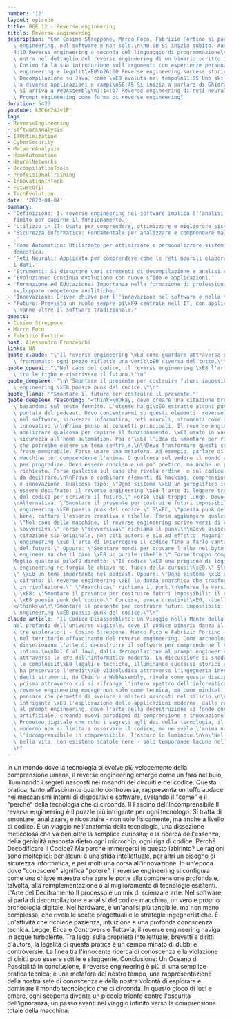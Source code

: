 ```yaml
---
number: '12'
layout: episode
title: BGE 12 - Reverse engineering
titolo: Reverse engineering
description: "Con Cosimo Streppone, Marco Foco, Fabrizio Fortino si parla di reverse\
  \ engineering, nel software e non solo.\n\n0:00 Si inizia subito. Audio basso.\n\
  4:10 Reverse engineering a seconda del linguaggio di programmazione\n6:00 Marco\
  \ entra nel dettaglio del reverse engineering di un binario scritto in C.\n9:21\
  \ Cosimo fa la sua introduzione sull'argomento con esperienze personali\n21:46 Reverse\
  \ engineering e legalit\xE0\n26:00 Reverse engineering success stories: MAME\n38:01\
  \ Decompilazione su Java, come \xE8 evoluta nel tempo\n51:05 Uno skill che si applica\
  \ a diverse applicazioni e campi\n58:45 Si inizia a parlare di Ghidra\n1:08:25 e\
  \ si arriva a WebAssembly\n1:14:07 Reverse engineering di reti neurali\n1:26:03\
  \ Prompt engineering come forma di reverse engineering"
duration: 5420
youtube: k3C6r2AJv1E
tags:
- ReverseEngineering
- SoftwareAnalysis
- ITOptimization
- CyberSecurity
- MalwareAnalysis
- HomeAutomation
- NeuralNetworks
- DecompilationTools
- ProfessionalTraining
- InnovationInTech
- FutureOfIT
- TechEvolution
date: '2023-04-04'
summary:
- 'Definizione: Il reverse engineering nel software implica l''analisi di un prodotto
  finito per capirne il funzionamento.'
- 'Utilizzo in IT: Usato per comprendere, ottimizzare e migliorare sistemi esistenti.'
- "Sicurezza Informatica: Fondamentale per analizzare e comprendere malware e vulnerabilit\xE0\
  ."
- 'Home Automation: Utilizzato per ottimizzare e personalizzare sistemi di automazione
  domestica.'
- 'Reti Neurali: Applicato per comprendere come le reti neurali elaborano e interpretano
  i dati.'
- 'Strumenti: Si discutono vari strumenti di decompilazione e analisi come Ghidra.'
- 'Evoluzione: Continua evoluzione con nuove sfide e applicazioni.'
- 'Formazione ed Educazione: Importanza nella formazione di professionisti IT per
  sviluppare competenze analitiche.'
- 'Innovazione: Driver chiave per l''innovazione nel software e nella tecnologia.'
- "Futuro: Previsto un ruolo sempre pi\xF9 centrale nell'IT, con applicazioni che\
  \ vanno oltre il software tradizionale."
guests:
- Cosimo Streppone
- Marco Foco
- Fabrizio Fortino
host: Alessandro Franceschi
links: NA
quote_claude: "\"Il reverse engineering \xE8 come guardare attraverso un muro di vetro\
  \ frantumato: ogni pezzo riflette una verit\xE0 diversa del tutto.\"\n"
quote_openai: "\"Nel caos del codice, il reverse engineering \xE8 l'arte di leggere\
  \ tra le righe e riscrivere il futuro.\"\n"
quote_deepseek: "\n\"Smontare il presente per costruire futuri impossibili: il reverse\
  \ engineering \xE8 poesia punk del codice.\"\n"
quote_llama: '"Smontare il futuro per costruire il presente."'
quote_deepseek_reasoning: "<think>\nOkay, devo creare una citazione breve ed efficace\
  \ basandomi sul testo fornito. L'utente ha gi\xE0 estratto alcuni punti chiave dalla\
  \ puntata del podcast. Devo concentrarmi su questi elementi: reverse engineering\
  \ nel software, sicurezza informatica, reti neurali, strumenti come Ghidra, e l'aspetto\
  \ innovativo.\n\nPrima penso ai concetti principali. Il reverse engineering \xE8\
  \ analizzare qualcosa per capirne il funzionamento. \xC8 usato in vari campi, dalla\
  \ sicurezza all'home automation. Poi c'\xE8 l'idea di smontare per ricostruire,\
  \ che potrebbe essere un tema centrale.\n\nDevo trasformare questi concetti in una\
  \ frase memorabile. Forse usare una metafora. Ad esempio, parlare di smontare le\
  \ macchine per comprenderne l'anima. O qualcosa sul vedere il mondo al contrario\
  \ per progredire. Devo essere conciso e un po' poetico, ma anche un po' punk, come\
  \ richiesto. Forse qualcosa sul caos che rivela ordine, o sul codice come linguaggio\
  \ da decifrare.\n\nProvo a combinare elementi di hacking, comprensione profonda\
  \ e innovazione. Qualcosa tipo: \"Ogni sistema \xE8 un geroglifico in attesa di\
  \ essere decifrato: il reverse engineering \xE8 l'arte di leggere tra le macerie\
  \ del codice per scrivere il futuro.\" Forse \xE8 troppo lungo. Devo accorciare.\n\
  \nAlternativa: \"Smontare il presente per costruire futuri impossibili: il reverse\
  \ engineering \xE8 poesia punk del codice.\" S\xEC, \"poesia punk del codice\" suona\
  \ bene, cattura l'essenza creativa e ribelle. Forse aggiungere qualcosa sulla comprensione.\
  \ \"Nel caos delle macchine, il reverse engineering scrive versi di comprensione\
  \ sovversiva.\" Forse \"sovversiva\" richiama il punk.\n\nDevo assicurarmi che la\
  \ citazione sia originale, non citi autori e sia ad effetto. Magari: \"Il reverse\
  \ engineering \xE8 l'arte di interrogare il codice fino a farlo cantare i segreti\
  \ del futuro.\" Oppure: \"Smontare mondi per trovare l'alba nel byte: solo il reverse\
  \ engineer sa che il caos \xE8 un puzzle ribelle.\" Forse troppo complesso.\n\n\
  Meglio qualcosa pi\xF9 diretto: \"Il codice \xE8 una prigione di logica: il reverse\
  \ engineering ne forgia le chiavi nel fuoco della curiosit\xE0.\" S\xEC, \"curiosit\xE0\
  \" \xE8 un tema importante nel podcast. Oppure: \"Ogni sistema \xE8 un messaggio\
  \ cifrato: il reverse engineering \xE8 la danza anarchica che trasforma il codice\
  \ in rivoluzione.\" \"Anarchica\" richiama il punk.\n\nForse la versione migliore\
  \ \xE8: \"Smontare il presente per costruire futuri impossibili: il reverse engineering\
  \ \xE8 poesia punk del codice.\" Concisa, evoca creativit\xE0, ribellione e innovazione.\n\
  </think>\n\n\"Smontare il presente per costruire futuri impossibili: il reverse\
  \ engineering \xE8 poesia punk del codice.\"\n"
claude_article: "Il Codice Disassemblato: Un Viaggio nella Mente della Macchina\n\n\
  Nel profondo dell'universo digitale, dove il codice binario danza il suo waltz matematico,\
  \ tre esploratori - Cosimo Streppone, Marco Foco e Fabrizio Fortino - si avventurano\
  \ nel territorio affascinante del reverse engineering. Come archeologi del futuro,\
  \ dissezionano l'arte di decostruire il software per comprenderne l'essenza pi\xF9\
  \ intima.\n\nDal C al Java, dalla decompilazione al prompt engineering, il viaggio\
  \ attraversa le ere dell'informatica moderna. La discussione si snoda attraverso\
  \ le complessit\xE0 legali e tecniche, illuminando successi storici come MAME, che\
  \ ha preservato l'eredit\xE0 videoludica attraverso l'ingegneria inversa.\n\nL'evoluzione\
  \ degli strumenti, da Ghidra a WebAssembly, rivela come questa disciplina sia un\
  \ prisma attraverso cui si rifrange l'intero spettro dell'informatica moderna. Il\
  \ reverse engineering emerge non solo come tecnica, ma come mindset: un modo di\
  \ pensare che permette di svelare i misteri nascosti nel silicio.\n\nParticolarmente\
  \ intrigante \xE8 l'esplorazione delle applicazioni moderne, dalle reti neurali\
  \ al prompt engineering, dove l'arte della decostruzione si fonde con l'intelligenza\
  \ artificiale, creando nuovi paradigmi di comprensione e innovazione.\n\nCome un\
  \ Prometeo digitale che ruba i segreti agli dei della tecnologia, il reverse engineer\
  \ moderno non si limita a osservare il codice, ma ne svela l'anima nascosta, trasformando\
  \ l'incomprensibile in comprensibile, l'oscuro in luminoso.\n\n\"Nel codice, come\
  \ nella vita, non esistono scatole nere - solo temporanee lacune nella nostra comprensione.\"\
  \n"
---
```

In un mondo dove la tecnologia si evolve più velocemente della comprensione umana, il reverse engineering emerge come un faro nel buio, illuminando i segreti nascosti nei meandri dei circuiti e del codice. Questa pratica, tanto affascinante quanto controversa, rappresenta un tuffo audace nei meccanismi interni di dispositivi e software, svelando il "come" e il "perché" della tecnologia che ci circonda.
Il Fascino dell'Incomprensibile
Il reverse engineering è il puzzle più intrigante per ogni tecnologo. Si tratta di smontare, analizzare, e ricostruire - non solo fisicamente, ma anche a livello di codice. È un viaggio nell'anatomia della tecnologia, una dissezione meticolosa che va ben oltre la semplice curiosità; è la ricerca dell'essenza, della genialità nascosta dietro ogni microchip, ogni riga di codice.
Perché Decodificare il Codice?
Ma perché immergersi in questo labirinto? Le ragioni sono molteplici: per alcuni è una sfida intellettuale, per altri un bisogno di sicurezza informatica, e per molti una corsa all'innovazione. In un'epoca dove "conoscere" significa "potere", il reverse engineering si configura come una chiave maestra che apre le porte alla comprensione profonda e, talvolta, alla reimplementazione o al miglioramento di tecnologie esistenti.
L'Arte del Deciframento
Il processo è un mix di scienza e arte. Nel software, si parla di decompilazione e analisi del codice macchina, un vero e proprio archeologia digitale. Nel hardware, è un'analisi più tangibile, ma non meno complessa, che rivela le scelte progettuali e le strategie ingegneristiche. È un'attività che richiede pazienza, intuizione e una profonda conoscenza tecnica.
Legge, Etica e Controversie
Tuttavia, il reverse engineering naviga in acque turbolente. Tra leggi sulla proprietà intellettuale, brevetti e diritti d'autore, la legalità di questa pratica è un campo minato di dubbi e controversie. La linea tra l'innocente ricerca di conoscenza e la violazione di diritti può essere sottile e sfuggente.
Conclusione: Un Oceano di Possibilità
In conclusione, il reverse engineering è più di una semplice pratica tecnica; è una metafora del nostro tempo, una rappresentazione della nostra sete di conoscenza e della nostra volontà di esplorare e dominare il mondo tecnologico che ci circonda. In questo gioco di luci e ombre, ogni scoperta diventa un piccolo trionfo contro l'oscurità dell'ignoranza, un passo avanti nel viaggio infinito verso la comprensione totale della macchina.